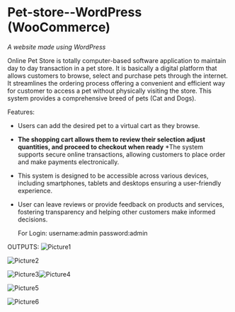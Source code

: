 # Pet-store--WordPress (WooCommerce)
<i>A website made using WordPress</i>

Online Pet Store is totally computer-based software application to maintain day to day transaction in a pet store. It is basically a digital platform that allows customers to browse, select and purchase pets through the internet. It streamlines the ordering process offering a convenient and efficient way for customer to access a pet without physically visiting the store.
This system provides a comprehensive breed of pets (Cat and Dogs). 

Features:
* Users can add the desired pet to a virtual cart as they browse. 
* <b>The shopping cart allows them to review their selection adjust quantities, and proceed to checkout when ready</b>
*The system supports secure online transactions, allowing customers to place order and make payments electronically.
* This system is designed to be accessible across various devices, including smartphones, tablets and desktops ensuring a user-friendly experience.
* User can leave reviews or provide feedback on products and services, fostering transparency and helping other customers make informed decisions.

  For Login:
username:admin
password:admin

OUTPUTS:
![Picture1](https://github.com/saragamadhikari/Pet-store--WordPress/assets/156570490/20f5b2b8-2c36-4038-9650-fe2717cacf4e) 

![Picture2](https://github.com/saragamadhikari/Pet-store--WordPress/assets/156570490/1cebf906-086a-4c5d-9345-566914d35673)

![Picture3](https://github.com/saragamadhikari/Pet-store--WordPress/assets/156570490/fb6ea786-c258-41fa-ac8a-3a237d2b9fbe)![Picture4](https://github.com/saragamadhikari/Pet-store--WordPress/assets/156570490/1b1f34af-3712-4365-9fa0-ee6f879c073d)


![Picture5](https://github.com/saragamadhikari/Pet-store--WordPress/assets/156570490/dd13479b-c7f8-4481-8dde-e0cdb207c47c)

![Picture6](https://github.com/saragamadhikari/Pet-store--WordPress/assets/156570490/52a60048-3b4e-4f1c-bff8-009ce21c857e)


